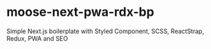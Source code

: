 # moose-next-pwa-rdx-bp
Simple Next.js boilerplate with Styled Component, SCSS, ReactStrap, Redux, PWA and SEO
